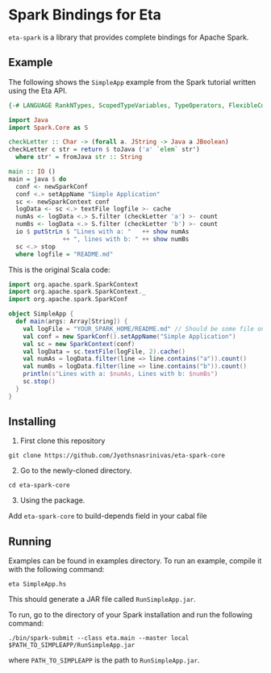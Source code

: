 # Spark Bindings for Eta

`eta-spark` is a library that provides complete bindings for Apache Spark.

## Example

The following shows the `SimpleApp` example from the Spark tutorial written using the Eta API.

```haskell
{-# LANGUAGE RankNTypes, ScopedTypeVariables, TypeOperators, FlexibleContexts #-}

import Java
import Spark.Core as S

checkLetter :: Char -> (forall a. JString -> Java a JBoolean)
checkLetter c str = return $ toJava ('a' `elem` str')
  where str' = fromJava str :: String

main :: IO ()
main = java $ do
  conf <- newSparkConf
  conf <.> setAppName "Simple Application"
  sc <- newSparkContext conf
  logData <- sc <.> textFile logfile >- cache
  numAs <- logData <.> S.filter (checkLetter 'a') >- count
  numBs <- logData <.> S.filter (checkLetter 'b') >- count
  io $ putStrLn $ "Lines with a: "   ++ show numAs
               ++ ", lines with b: " ++ show numBs
  sc <.> stop
  where logfile = "README.md"
```

This is the original Scala code:

```scala
import org.apache.spark.SparkContext
import org.apache.spark.SparkContext._
import org.apache.spark.SparkConf

object SimpleApp {
  def main(args: Array[String]) {
    val logFile = "YOUR_SPARK_HOME/README.md" // Should be some file on your system
    val conf = new SparkConf().setAppName("Simple Application")
    val sc = new SparkContext(conf)
    val logData = sc.textFile(logFile, 2).cache()
    val numAs = logData.filter(line => line.contains("a")).count()
    val numBs = logData.filter(line => line.contains("b")).count()
    println(s"Lines with a: $numAs, Lines with b: $numBs")
    sc.stop()
  }
}
```
## Installing

1. First clone this repository

`git clone https://github.com/Jyothsnasrinivas/eta-spark-core`

2. Go to the newly-cloned directory.

`cd eta-spark-core`

3. Using the package.

Add `eta-spark-core` to build-depends field in your cabal file

## Running

Examples can be found in examples directory. To run an example, compile it with the following command:

```eta SimpleApp.hs```

This should generate a JAR file called `RunSimpleApp.jar`.

To run, go to the directory of your Spark installation and run the following command:

```
./bin/spark-submit --class eta.main --master local $PATH_TO_SIMPLEAPP/RunSimpleApp.jar
```

where `PATH_TO_SIMPLEAPP` is the path to `RunSimpleApp.jar`.
